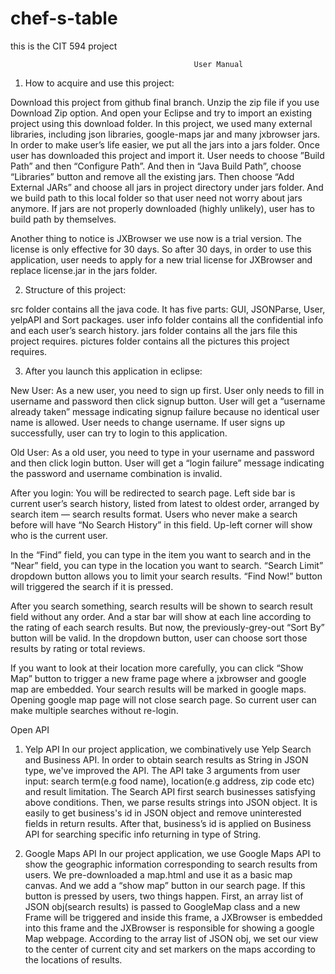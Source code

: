 # chef-s-table
this is the CIT 594 project

                                             User Manual

1. How to acquire and use this project:

Download this project from github final branch. Unzip the zip file if you use Download Zip option. And open your Eclipse and try to import an existing project using this download folder. In this project, we used many external libraries, including json libraries, google-maps jar and many jxbrowser jars. In order to make user’s life easier, we put all the jars into a jars folder. Once user has downloaded this project and import it. User needs to choose ”Build Path” and then “Configure Path”. And then in “Java Build Path”, choose “Libraries” button and remove all the existing jars. Then choose “Add External JARs” and choose all jars in project directory under jars folder. And we build path to this local folder so that user need not worry about jars anymore. If jars are not properly downloaded (highly unlikely), user has to build path by themselves. 

Another thing to notice is JXBrowser we use now is a trial version. The license is only effective for 30 days. So after 30 days, in order to use this application, user needs to apply for a new trial license for JXBrowser and replace license.jar in the jars folder.


2. Structure of this project:

src folder contains all the java code. It has five parts: GUI, JSONParse, User, yelpAPI and Sort packages. 
user info folder contains all the confidential info and each user’s search history.
jars folder contains all the jars file this project requires.
pictures folder contains all the pictures this project requires.



3. After you launch this application in eclipse:

New User:
As a new user, you need to sign up first. User only needs to fill in username and password then click signup button. User will get a “username already taken” message indicating signup failure because no identical user name is allowed. User needs to change username. If user signs up successfully, user can try to login to this application.

Old User:
As a old user, you need to type in your username and password and then click login button. User will get a “login failure” message indicating the password and username combination is invalid.


After you login:
You will be redirected to search page. Left side bar is current user’s search history, listed from latest to oldest order, arranged by search item — search results  format. Users who never make a search before will have “No Search History” in this field. Up-left corner will show who is the current user.

In the “Find” field, you can type in the item you want to search and in the “Near” field, you can type in the location you want to search. “Search Limit” dropdown button allows you to limit your search results. “Find Now!” button will triggered the search if it is pressed.

After you search something, search results will be shown to search result field without any order. And a star bar will show at each line according to the rating of each search results. But now, the previously-grey-out “Sort By” button will be valid. In the dropdown button, user can choose sort those results by rating or total reviews.

If you want to look at their location more carefully, you can click “Show Map” button to trigger a new frame page where a jxbrowser and google map are embedded. Your search results will be marked in google maps. Opening google map page will not close search page. So current user can make multiple searches without re-login.





Open API

1. Yelp API
In our project application, we combinatively use Yelp Search and Business API. In order to obtain search results as String in JSON type, we've improved the API. The API take 3 arguments from user input: search term(e.g food name), location(e.g address, zip code etc) and result limitation. The Search API first search businesses satisfying above conditions. Then, we parse results strings into JSON object. It is easily to get business's id in JSON object and remove uninterested fields in return results. After that, business’s id is applied on Business API for searching specific info returning in type of String. 


2. Google Maps API
In our project application, we use Google Maps API to show the geographic information corresponding to search results from users. We pre-downloaded a map.html and use it as a basic map canvas. And we add a “show map” button in our search page. If this button is pressed by users, two things happen. First, an array list of JSON obj(search results) is passed to GoogleMap class and a new Frame will be triggered and inside this frame, a JXBrowser is embedded into this frame and the JXBrowser is responsible for showing a google Map webpage. According to the array list of JSON obj, we set our view to the center of current city and set markers on the maps according to the locations of results.
